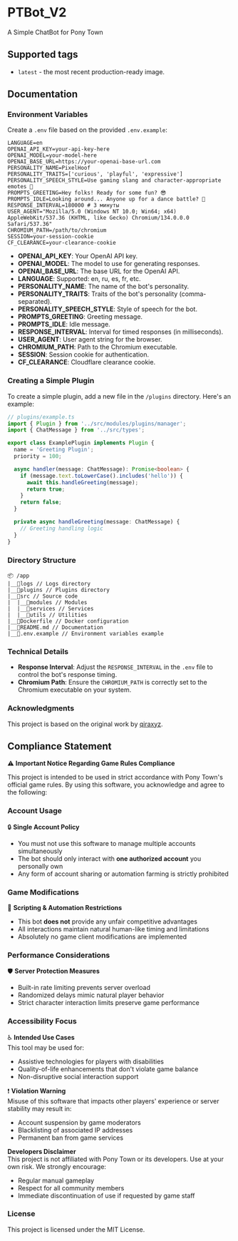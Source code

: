 # PTBot_V2

A Simple ChatBot for Pony Town

**Supported tags**
-----------------

* `latest` - the most recent production-ready image.

**Documentation**
----------------

### Environment Variables

Create a `.env` file based on the provided `.env.example`:

```dotenv
LANGUAGE=en
OPENAI_API_KEY=your-api-key-here
OPENAI_MODEL=your-model-here
OPENAI_BASE_URL=https://your-openai-base-url.com
PERSONALITY_NAME=PixelHoof
PERSONALITY_TRAITS=['curious', 'playful', 'expressive']
PERSONALITY_SPEECH_STYLE=Use gaming slang and character-appropriate emotes 🦄
PROMPTS_GREETING=Hey folks! Ready for some fun? 😎
PROMPTS_IDLE=Looking around... Anyone up for a dance battle? 💃
RESPONSE_INTERVAL=180000 # 3 минуты
USER_AGENT="Mozilla/5.0 (Windows NT 10.0; Win64; x64) AppleWebKit/537.36 (KHTML, like Gecko) Chromium/134.0.0.0 Safari/537.36"
CHROMIUM_PATH=/path/to/chromium
SESSION=your-session-cookie
CF_CLEARANCE=your-clearance-cookie
```

- **OPENAI_API_KEY**: Your OpenAI API key.
- **OPENAI_MODEL**: The model to use for generating responses.
- **OPENAI_BASE_URL**: The base URL for the OpenAI API.
- **LANGUAGE**: Supported: en, ru, es, fr, etc.
- **PERSONALITY_NAME**: The name of the bot's personality.
- **PERSONALITY_TRAITS**: Traits of the bot's personality (comma-separated).
- **PERSONALITY_SPEECH_STYLE**: Style of speech for the bot.
- **PROMPTS_GREETING**: Greeting message.
- **PROMPTS_IDLE**: Idle message.
- **RESPONSE_INTERVAL**: Interval for timed responses (in milliseconds).
- **USER_AGENT**: User agent string for the browser.
- **CHROMIUM_PATH**: Path to the Chromium executable.
- **SESSION**: Session cookie for authentication.
- **CF_CLEARANCE**: Cloudflare clearance cookie.

### Creating a Simple Plugin

To create a simple plugin, add a new file in the `/plugins` directory. Here's an example:

```typescript
// plugins/example.ts
import { Plugin } from '../src/modules/plugins/manager';
import { ChatMessage } from '../src/types';

export class ExamplePlugin implements Plugin {
  name = 'Greeting Plugin';
  priority = 100;

  async handler(message: ChatMessage): Promise<boolean> {
    if (message.text.toLowerCase().includes('hello')) {
      await this.handleGreeting(message);
      return true;
    }
    return false;
  }

  private async handleGreeting(message: ChatMessage) {
    // Greeting handling logic
  }
}
```

### Directory Structure

```plaintext
📦 /app
|__📁logs // Logs directory
|__📁plugins // Plugins directory
|__📁src // Source code
|  |__📁modules // Modules
|  |__📁services // Services
|  |__📁utils // Utilities
|__📃Dockerfile // Docker configuration
|__📃README.md // Documentation
|__📃.env.example // Environment variables example
```

### Technical Details

- **Response Interval**: Adjust the `RESPONSE_INTERVAL` in the `.env` file to control the bot's response timing.
- **Chromium Path**: Ensure the `CHROMIUM_PATH` is correctly set to the Chromium executable on your system.

### Acknowledgments

This project is based on the original work by [qiraxyz](https://github.com/qiraxyz/pt-ai).

## Compliance Statement

⚠️ **Important Notice Regarding Game Rules Compliance**

This project is intended to be used in strict accordance with Pony Town's official game rules. 
By using this software, you acknowledge and agree to the following:

### Account Usage
🔒 **Single Account Policy**  
- You must not use this software to manage multiple accounts simultaneously  
- The bot should only interact with **one authorized account** you personally own  
- Any form of account sharing or automation farming is strictly prohibited  

### Game Modifications
🚫 **Scripting & Automation Restrictions**  
- This bot **does not** provide any unfair competitive advantages  
- All interactions maintain natural human-like timing and limitations  
- Absolutely no game client modifications are implemented  

### Performance Considerations
🛡️ **Server Protection Measures**  
- Built-in rate limiting prevents server overload  
- Randomized delays mimic natural player behavior  
- Strict character interaction limits preserve game performance  

### Accessibility Focus
♿ **Intended Use Cases**  
This tool may be used for:  
- Assistive technologies for players with disabilities  
- Quality-of-life enhancements that don't violate game balance  
- Non-disruptive social interaction support  

❗ **Violation Warning**  
Misuse of this software that impacts other players' experience or server stability 
may result in:  
- Account suspension by game moderators  
- Blacklisting of associated IP addresses  
- Permanent ban from game services  

**Developers Disclaimer**  
This project is not affiliated with Pony Town or its developers. Use at your own risk. 
We strongly encourage:  
- Regular manual gameplay  
- Respect for all community members  
- Immediate discontinuation of use if requested by game staff  

### License

This project is licensed under the MIT License.